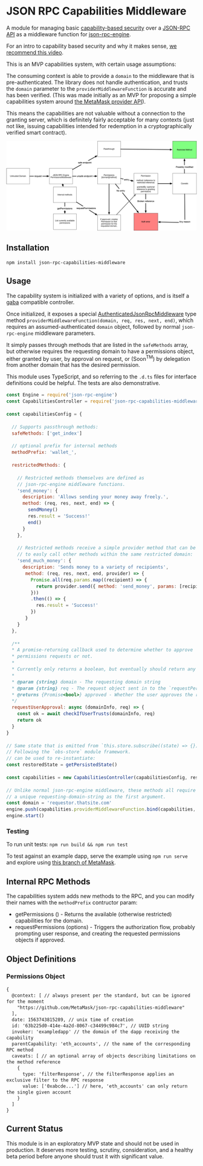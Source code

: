 # JSON RPC Capabilities Middleware

A module for managing basic [capability-based security](https://en.wikipedia.org/wiki/Capability-based_security) over a [JSON-RPC API](https://www.jsonrpc.org/) as a middleware function for [json-rpc-engine](https://www.npmjs.com/package/json-rpc-engine).

For an intro to capability based security and why it makes sense, [we recommend this video](https://www.youtube.com/watch?v=2H-Azm8tM24).

This is an MVP capabilities system, with certain usage assumptions:

The consuming context is able to provide a `domain` to the middleware that is pre-authenticated. The library does not handle authentication, and trusts the `domain` parameter to the `providerMiddlewareFunction` is accurate and has been verified. (This was made initially as an MVP for proposing a simple capabilities system around [the MetaMask provider API](https://metamask.github.io/metamask-docs/API_Reference/Ethereum_Provider)).

This means the capabilities are not valuable without a connection to the granting server, which is definitely fairly acceptable for many contexts (just not like, issuing capabilities intended for redemption in a cryptographically verified smart contract).

![architecture diagram](./flow-chart.png)

## Installation

`npm install json-rpc-capabilities-middleware`

## Usage

The capability system is initialized with a variety of options, and is itself a [gaba](https://github.com/MetaMask/gaba/) compatible controller.

Once initialized, it exposes a special [AuthenticatedJsonRpcMiddleware](https://github.com/MetaMask/json-rpc-capabilities-middleware/blob/master/src/%40types/index.d.ts#L7-L15) type method `providerMiddlewareFunction(domain, req, res, next, end)`, which requires an assumed-authenticated `domain` object, followed by normal `json-rpc-engine` middleware parameters.

It simply passes through methods that are listed in the `safeMethods` array, but otherwise requires the requesting domain to have a permissions object, either granted by user, by approval on request, or (Soon<sup>TM</sup>) by delegation from another domain that has the desired permission.

This module uses TypeScript, and so referring to the `.d.ts` files for interface definitions could be helpful. The tests are also demonstrative.

```javascript
const Engine = require('json-rpc-engine')
const CapabilitiesController = require('json-rpc-capabilities-middleware')

const capabilitiesConfig = {

  // Supports passthrough methods:
  safeMethods: ['get_index']

  // optional prefix for internal methods
  methodPrefix: 'wallet_',

  restrictedMethods: {

    // Restricted methods themselves are defined as
    // json-rpc-engine middleware functions.
    'send_money': {
      description: 'Allows sending your money away freely.',
      method: (req, res, next, end) => {
        sendMoney()
        res.result = 'Success!'
        end()
      }
    },

    // Restricted methods receive a simple provider method that can be used
    // to easly call other methods within the same restricted domain:
    'send_much_money': {
      description: 'Sends money to a variety of recipients',
       method: (req, res, next, end, provider) => {
         Promise.all(req.params.map((recipient) => {
           return provider.send({ method: 'send_money', params: [recipient] })
         }))
         .then(() => {
           res.result = 'Success!'
         })
       }
    }
  },

  /**
  * A promise-returning callback used to determine whether to approve
  * permissions requests or not.
  *
  * Currently only returns a boolean, but eventually should return any specific parameters or amendments to the permissions.
  *
  * @param {string} domain - The requesting domain string
  * @param {string} req - The request object sent in to the `requestPermissions` method.
  * @returns {Promise<bool>} approved - Whether the user approves the request or not.
  */
  requestUserApproval: async (domainInfo, req) => {
    const ok = await checkIfUserTrusts(domainInfo, req)
    return ok
  }
}

// Same state that is emitted from `this.store.subscribe((state) => {})`,
// Following the `obs-store` module framework.
// can be used to re-instantiate:
const restoredState = getPersistedState()

const capabilities = new CapabilitiesController(capabilitiesConfig, restoredState)

// Unlike normal json-rpc-engine middleware, these methods all require
// a unique requesting-domain-string as the first argument.
const domain = 'requestor.thatsite.com'
engine.push(capabilities.providerMiddlewareFunction.bind(capabilities, domain))
engine.start()
```

### Testing

To run unit tests: `npm run build && npm run test`

To test against an example dapp, serve the example using `npm run serve` and explore using [this branch of MetaMask](https://github.com/MetaMask/metamask-extension/tree/LoginPerSite).

## Internal RPC Methods

The capabilities system adds new methods to the RPC, and you can modify their names with the `methodPrefix` contructor param:

- getPermissions () - Returns the available (otherwise restricted) capabilities for the domain.
- requestPermissions (options) - Triggers the authorization flow, probably prompting user response, and creating the requested permissions objects if approved.

## Object Definitions

### Permissions Object

```
{
  @context: [ // always present per the standard, but can be ignored for the moment
    "https://github.com/MetaMask/json-rpc-capabilities-middleware"
  ],
  date: 1563743815289, // unix time of creation
  id: '63b225d0-414e-4a2d-8067-c34499c984c7', // UUID string
  invoker: 'exampledapp' // the domain of the dapp receiving the capability
  parentCapability: 'eth_accounts', // the name of the corresponding RPC method
  caveats: [ // an optional array of objects describing limitations on the method reference
    {
      type: 'filterResponse', // the filterResponse applies an exclusive filter to the RPC response
      value: ['0xabcde...'] // here, 'eth_accounts' can only return the single given account
    }
  ]
}
```

## Current Status

This module is in an exploratory MVP state and should not be used in production. It deserves more testing, scrutiny, consideration, and a healthy beta period before anyone should trust it with significant value.
